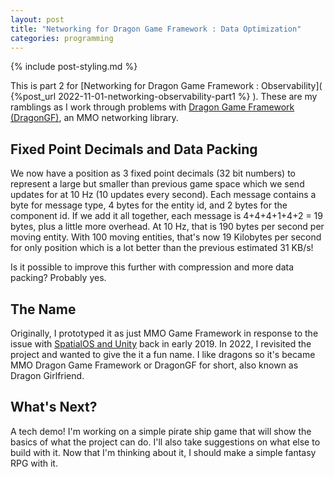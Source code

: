 ```yaml
---
layout: post
title: "Networking for Dragon Game Framework : Data Optimization"
categories: programming
---
```

{% include post-styling.md %}

This is part 2 for [Networking for Dragon Game Framework : Observability]( {%post_url 2022-11-01-networking-observability-part1 %} ). These are my ramblings as I work through problems with [Dragon Game Framework (DragonGF)](https://github.com/judah4/MMO-Dragon-Game-Framework), an MMO networking library.

<!--more-->

## Fixed Point Decimals and Data Packing

We now have a position as 3 fixed point decimals (32 bit numbers) to represent a large but smaller than previous game space which we send updates for at 10 Hz (10 updates every second).
Each message contains a byte for message type, 4 bytes for the entity id, and 2 bytes for the component id. If we add it all together, each message is 4+4+4+1+4+2 = 19 bytes, plus a little more overhead. At 10 Hz, that is 190 bytes per second per moving entity. With 100 moving entities, that's now 19 Kilobytes per second for only position which is a lot better than the previous estimated 31 KB/s!

Is it possible to improve this further with compression and more data packing? Probably yes.

## The Name

Originally, I prototyped it as just MMO Game Framework in response to the issue with [SpatialOS and Unity](https://massivelyop.com/2019/01/11/improbable-unity-spatialos-drama-continues/) back in early 2019. In 2022, I revisited the project and wanted to give the it a fun name. I like dragons so it's became MMO Dragon Game Framework or DragonGF for short, also known as Dragon Girlfriend.

## What's Next?

A tech demo! I'm working on a simple pirate ship game that will show the basics of what the project can do. I'll also take suggestions on what else to build with it. Now that I'm thinking about it, I should make a simple fantasy RPG with it.
